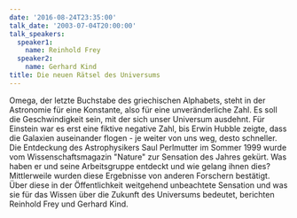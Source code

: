 ```yaml
---
date: '2016-08-24T23:35:00'
talk_date: '2003-07-04T20:00:00'
talk_speakers:
  speaker1:
    name: Reinhold Frey
  speaker2:
    name: Gerhard Kind
title: Die neuen Rätsel des Universums
---
```

Omega, der letzte Buchstabe des griechischen Alphabets, steht in der Astronomie für eine Konstante, also für eine unveränderliche Zahl. Es soll die Geschwindigkeit sein, mit der sich unser Universum ausdehnt. Für Einstein war es erst eine fiktive negative Zahl, bis Erwin Hubble zeigte, dass die Galaxien auseinander flogen - je weiter von uns weg, desto schneller. Die Entdeckung des Astrophysikers Saul Perlmutter im Sommer 1999 wurde vom Wissenschaftsmagazin "Nature" zur Sensation des Jahres gekürt. Was haben er und seine Arbeitsgruppe entdeckt und wie gelang ihnen dies? Mittlerweile wurden diese Ergebnisse von anderen Forschern bestätigt. Über diese in der Öffentlichkeit weitgehend unbeachtete Sensation und was sie für das Wissen über die Zukunft des Universums bedeutet, berichten Reinhold Frey und Gerhard Kind.